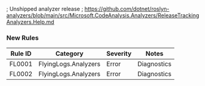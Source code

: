 ; Unshipped analyzer release
; https://github.com/dotnet/roslyn-analyzers/blob/main/src/Microsoft.CodeAnalysis.Analyzers/ReleaseTrackingAnalyzers.Help.md

### New Rules

Rule ID | Category | Severity | Notes
--------|----------|----------|-------
FL0001 | FlyingLogs.Analyzers | Error | Diagnostics
FL0002 | FlyingLogs.Analyzers | Error | Diagnostics